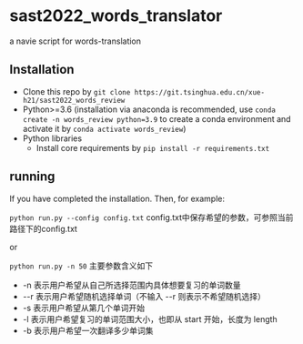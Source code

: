 # sast2022_words_translator

a navie script for words-translation

## Installation
- Clone this repo by `git clone https://git.tsinghua.edu.cn/xue-h21/sast2022_words_review`
- Python>=3.6 (installation via anaconda is recommended, use `conda create -n words_review python=3.9` to create a conda environment and activate it by `conda activate words_review`)
- Python libraries
    - Install core requirements by `pip install -r requirements.txt`

## running
If you have completed the installation. Then, for example:

`python run.py --config config.txt`  config.txt中保存希望的参数，可参照当前路径下的config.txt

or

`python run.py -n 50` 主要参数含义如下

- -n 表示用户希望从自己所选择范围内具体想要复习的单词数量
- --r 表示用户希望随机选择单词（不输入 --r 则表示不希望随机选择）
- -s 表示用户希望从第几个单词开始
- -l 表示用户希望复习的单词范围大小，也即从 start 开始，长度为 length
- -b 表示用户希望一次翻译多少单词集

